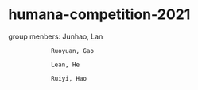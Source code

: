 # humana-competition-2021

group menbers:  Junhao, Lan

                Ruoyuan, Gao

                Lean, He
                
                Ruiyi, Hao
